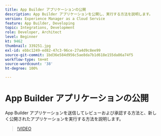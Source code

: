 ```yaml
---
title: App Builder アプリケーションの公開
description: App Builder アプリケーションを公開し、実行する方法を説明します。
version: Experience Manager as a Cloud Service
feature: App Builder, Developing
topic: Integrations, Development
role: Developer, Architect
level: Beginner
kt: 9462
thumbnail: 339251.jpg
exl-id: ebbc1249-ed82-47c3-96ce-27a4d9c8ee99
source-git-commit: 1bd36e584d956c5ae8da7b1d618e155da86a74f5
workflow-type: tm+mt
source-wordcount: '38'
ht-degree: 100%

---
```


# App Builder アプリケーションの公開

App Builder アプリケーションを送信してレビューおよび承認する方法と、新しく公開されたアプリケーションを実行する方法を説明します。

>[!VIDEO](https://video.tv.adobe.com/v/339251/?quality=12&learn=on)
